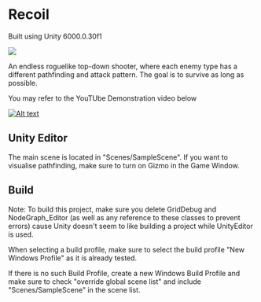 # Recoil
Built using Unity 6000.0.30f1

<img src="https://i.imgur.com/9VraYQo.png" />

An endless roguelike top-down shooter, where each enemy type has a different pathfinding and attack pattern.
The goal is to survive as long as possible.

You may refer to the YouTUbe Demonstration video below

[![Alt text](https://img.youtube.com/vi/HX5VtzFBR38/0.jpg)](https://www.youtube.com/watch?v=HX5VtzFBR38)

## Unity Editor
The main scene is located in "Scenes/SampleScene". If you want to visualise pathfinding, make sure to turn on Gizmo in the Game Window.

## Build

Note: To build this project, make sure you delete GridDebug and NodeGraph_Editor (as well as any reference to these classes to prevent errors) cause Unity doesn't seem to like building a project while UnityEditor is used.

When selecting a build profile, make sure to select the build profile "New Windows Profile" as it is already tested.

If there is no such Build Profile, create a new Windows Build Profile and make sure to check "override global scene list" and include "Scenes/SampleScene" in the scene list. 
